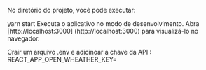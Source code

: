 No diretório do projeto, você pode executar:

yarn start
Executa o aplicativo no modo de desenvolvimento.
Abra [http://localhost:3000] (http://localhost:3000) para visualizá-lo no navegador.

Crair um arquivo .env e adicinoar a chave da API : REACT_APP_OPEN_WHEATHER_KEY=<chave>
